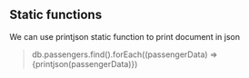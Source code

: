 ﻿## Static functions

We can use printjson static function to print document in json 
> db.passengers.find().forEach((passengerData) => {printjson(passengerData)})